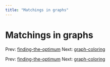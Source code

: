 ```yaml
---
title: "Matchings in graphs"
---
```


# Matchings in graphs

Prev: [finding-the-optimum](finding-the-optimum.md)
Next: [graph-coloring](graph-coloring.md)

Prev: [finding-the-optimum](finding-the-optimum.md)
Next: [graph-coloring](graph-coloring.md)

